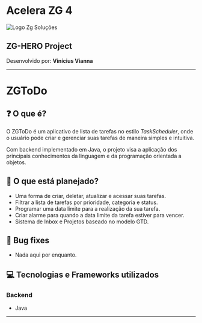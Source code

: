 # Acelera ZG 4
![Logo Zg Soluções](https://zgsolucoes.com.br/wp-content/uploads/2021/08/Copia-de-Copia-de-logo-horizontal.png)
## ZG-HERO Project
<p>Desenvolvido por: <b>Vinícius Vianna</b></p>

***

# ZGToDo

## :question: O que é?
O ZGToDo é um aplicativo de lista de tarefas no estilo *TaskScheduler*, 
onde o usuário pode criar e gerenciar suas tarefas de maneira simples e intuitiva.

Com backend implementado em Java, o projeto visa a aplicação dos principais conhecimentos da linguagem e da programação orientada a objetos.

## :newspaper: O que está planejado?
- Uma forma de criar, deletar, atualizar e acessar suas tarefas.
- Filtrar a lista de tarefas por prioridade, categoria e status.
- Programar uma data limite para a realização da sua tarefa.
- Criar alarme para quando a data limite da tarefa estiver para vencer.
- Sistema de Inbox e Projetos baseado no modelo GTD.

## :space_invader: Bug fixes

- Nada aqui por enquanto.

## :computer: Tecnologias e Frameworks utilizados

### Backend
- Java

***



